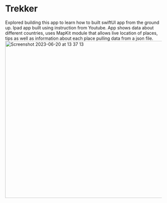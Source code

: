 # Trekker

Explored building this app to learn how to built swiftUI app from the ground up.
Ipad app built using instruction from Youtube. App shows data about different countries, uses MapKit module that allows live location of places, tips as well as information about each place pulling data from a json file.
<img width="505" alt="Screenshot 2023-06-20 at 13 37 13" src="https://github.com/Rat-a-tail/Trekker/assets/71526739/82bbba48-c6cb-4402-8c97-7ab12e5af32e">
